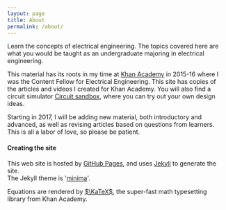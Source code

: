 ```yaml
---
layout: page
title: About
permalink: /about/ 
---
```

Learn the concepts of electrical engineering. The topics covered here are what you would be taught as an undergraduate majoring in electrical engineering.

This material has its roots in my time at [Khan Academy](https://www.khanacademy.org/science/electrical-engineering) in 2015-16 where I was the Content Fellow for Electrical Engineering. This site has copies of the articles and videos I created for Khan Academy. You will also find a circuit simulator [Circuit sandbox](/a/circuit-sandbox.html), where you can try out your own design ideas. 

Starting in 2017, I will be adding new material, both introductory and advanced, as well as revising articles based on questions from learners. This is all a labor of love, so please be patient.

#### Creating the site

This web site is hosted by [GitHub Pages](https://pages.github.com/), and uses [Jekyll](https://jekyllrb.com/) to generate the site.  
The Jekyll theme is '[minima](https://github.com/jekyll/minima)'.

Equations are rendered by [$\KaTeX$](https://khan.github.io/KaTeX/), the super-fast math typesetting library from Khan Academy. 
